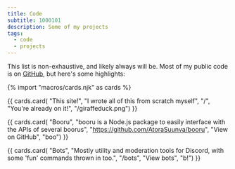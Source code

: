 ```yaml
---
title: Code
subtitle: 1000101
description: Some of my projects
tags:
  - code
  - projects
---
```


This list is non-exhaustive, and likely always will be. Most of my public code is on [GitHub](https://github.com/AtoraSuunva), but here's some highlights:

{% import "macros/cards.njk" as cards %}

{{ cards.card(
  "This site!",
  "I wrote all of this from scratch myself",
  "/",
  "You're already on it!",
  "/giraffeduck.png") }}

{{ cards.card(
  "Booru",
  "booru is a Node.js package to easily interface with the APIs of several boorus",
  "https://github.com/AtoraSuunva/booru",
  "View on GitHub",
  "boo") }}

{{ cards.card(
  "Bots",
  "Mostly utility and moderation tools for Discord, with some 'fun' commands thrown in too.",
  "/bots",
  "View bots",
  "b!") }}
